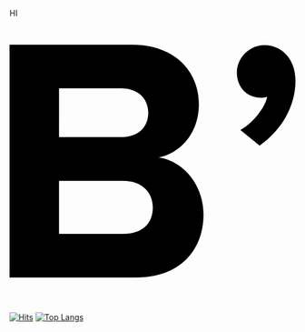 HI
<a href="https://amind2020.tistory.com/" target="_blank"><svg role="img" viewBox="0 0 24 24" xmlns="http://www.w3.org/2000/svg"><path d="M12.526 11.695c1.84-.382 3.367-2.044 3.367-4.478 0-2.604-1.9-4.97-5.615-4.97H0v19.506h10.6c3.75 0 5.683-2.341 5.683-5.292-.009-2.426-1.646-4.444-3.757-4.766zm-8.37-5.793h5.207c1.407 0 2.28.849 2.28 2.044 0 1.255-.881 2.044-2.28 2.044H4.155zM9.54 18.098H4.155v-4.444h5.386c1.61 0 2.484.992 2.484 2.222.009 1.399-.932 2.222-2.484 2.222zM21.396 2.28c-1.255 0-2.315 1.052-2.315 2.307s.882 2.103 1.993 2.103c.238 0 .467-.025.56-.085-.238 1.052-1.315 2.282-2.256 2.782l1.611 1.314C22.796 9.422 24 7.462 24 5.266c0-1.9-1.23-2.985-2.604-2.985Z"/></svg></a>
<!--
**sjh9391985/sjh9391985** is a ✨ _special_ ✨ repository because its `README.md` (this file) appears on your GitHub profile.

Here are some ideas to get you started:

- 🔭 I’m currently working on ...
- 🌱 I’m currently learning ...
- 👯 I’m looking to collaborate on ...
- 🤔 I’m looking for help with ...
- 💬 Ask me about ...
- 📫 How to reach me: ...
- 😄 Pronouns: ...
- ⚡ Fun fact: ...
-->
<!--![Anurag's GitHub stats](https://github-readme-stats.vercel.app/api?username=sjh9391985&show_icons=true&theme=dracula)-->

[![Hits](https://hits.seeyoufarm.com/api/count/incr/badge.svg?url=https%3A%2F%2Fgithub.com%2Fsjh9391985&count_bg=%2379C83D&title_bg=%23D5A50D&icon=&icon_color=%23E7E7E7&title=hits&edge_flat=false)](https://hits.seeyoufarm.com)
[![Top Langs](https://github-readme-stats.vercel.app/api/top-langs/?username=sjh9391985&layout=compact)](https://github.com/anuraghazra/github-readme-stats)


